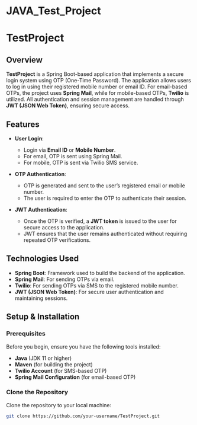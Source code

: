 ﻿# JAVA_Test_Project

# TestProject

## Overview
**TestProject** is a Spring Boot-based application that implements a secure login system using OTP (One-Time Password). The application allows users to log in using their registered mobile number or email ID. For email-based OTPs, the project uses **Spring Mail**, while for mobile-based OTPs, **Twilio** is utilized. All authentication and session management are handled through **JWT (JSON Web Token)**, ensuring secure access.

## Features
- **User Login**: 
  - Login via **Email ID** or **Mobile Number**.
  - For email, OTP is sent using Spring Mail.
  - For mobile, OTP is sent via Twilio SMS service.
  
- **OTP Authentication**:
  - OTP is generated and sent to the user’s registered email or mobile number.
  - The user is required to enter the OTP to authenticate their session.

- **JWT Authentication**:
  - Once the OTP is verified, a **JWT token** is issued to the user for secure access to the application.
  - JWT ensures that the user remains authenticated without requiring repeated OTP verifications.

## Technologies Used
- **Spring Boot**: Framework used to build the backend of the application.
- **Spring Mail**: For sending OTPs via email.
- **Twilio**: For sending OTPs via SMS to the registered mobile number.
- **JWT (JSON Web Token)**: For secure user authentication and maintaining sessions.
  
## Setup & Installation

### Prerequisites
Before you begin, ensure you have the following tools installed:
- **Java** (JDK 11 or higher)
- **Maven** (for building the project)
- **Twilio Account** (for SMS-based OTP)
- **Spring Mail Configuration** (for email-based OTP)

### Clone the Repository
Clone the repository to your local machine:
```bash
git clone https://github.com/your-username/TestProject.git
